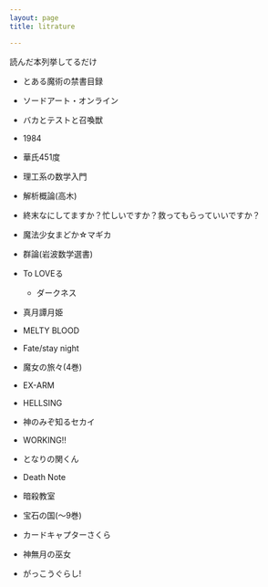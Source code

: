 ```yaml
---
layout: page
title: litrature

---
```


読んだ本列挙してるだけ

- とある魔術の禁書目録

- ソードアート・オンライン

- バカとテストと召喚獣

- 1984

- 華氏451度

- 理工系の数学入門

- 解析概論(高木)

- 終末なにしてますか？忙しいですか？救ってもらっていいですか？

- 魔法少女まどか☆マギカ

- 群論(岩波数学選書)

- To LOVEる
  
  - ダークネス

- 真月譚月姫

- MELTY BLOOD

- Fate/stay night 

- 魔女の旅々(4巻)

- EX-ARM

- HELLSING

- 神のみぞ知るセカイ

- WORKING!!

- となりの関くん

- Death Note

- 暗殺教室

- 宝石の国(～9巻)

- カードキャプターさくら

- 神無月の巫女

- がっこうぐらし!
